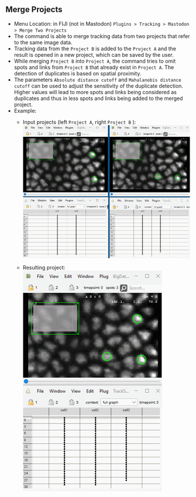 ## Merge Projects

* Menu Location: in FIJI (not in Mastodon) `Plugins > Tracking > Mastodon > Merge Two Projects`
* The command is able to merge tracking data from two projects that refer to the same image data.
* Tracking data from the `Project B` is added to the `Project A` and the result is opened in a new project, which can be
  saved by the user.
* While merging `Project B` into `Project A`, the command tries to omit spots and links from `Project B` that already
  exist in `Project A`. The detection of duplicates is based on spatial proximity.
* The parameters `Absolute distance cutoff` and `Mahalanobis distance cutoff` can be used to adjust the sensitivity of
  the duplicate detection. Higher values will lead to more spots and links being considered as duplicates and thus in
  less spots and links being added to the merged project.
* Example:
    * Input projects (left `Project A`, right
      `Project B` ):
      ![merge_projects_input.gif](mergeprojects/merge_projects_input.gif)

    * Resulting project:
      ![merge_projects_result.gif](mergeprojects/merge_projects_result.gif)
